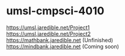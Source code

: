 # umsl-cmpsci-4010
https://umsl.jaredible.net/Project1
<br>
https://umsl.jaredible.net/Project2
<br>
https://mathbank.jaredible.net (Unfinished)
<br>
https://mindbank.jaredible.net (Coming soon)
